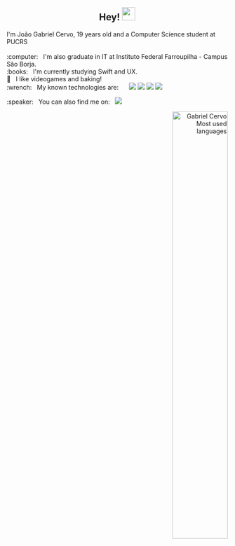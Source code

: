 <h2 align="center"> Hey! <img src="https://media.giphy.com/media/hvRJCLFzcasrR4ia7z/giphy.gif" width="30px">  </h2>

<p align="left">
  I'm João Gabriel Cervo, 19 years old and a Computer Science student at PUCRS
  <br />
  <br /> :computer: &nbsp; I'm also graduate in IT at Instituto Federal Farroupilha - Campus São Borja.
  <br /> :books: &nbsp;  I'm currently studying Swift and UX.
  <br /> 💬 &nbsp; I like videogames and baking!
  <br /> :wrench: &nbsp; My known technologies are: 
          &nbsp;&nbsp;&nbsp;&nbsp;
          <img src="https://img.shields.io/badge/-Swift-ed9121" />  
          <img src="https://img.shields.io/badge/-JS/TS-fff200" /> 
          <img src="https://img.shields.io/badge/-React%20JS-2a9df4" /> 
          <img src="https://img.shields.io/badge/-React%20Native-03254c" />  
  <br /> 
  <p> :speaker: &nbsp; You can also find me on:
      &nbsp;
       <img src="https://img.shields.io/badge/-LinkedIn-blue?style=for-the-badge&logo=Linkedin&logoColor=white&link=https://www.linkedin.com/in/joaogabrielcervo/)"/> 
  <br />
</p>

<p width="50%" align="right">
  <img src="https://github-readme-stats.vercel.app/api/top-langs/?username=Gabriel-Cervo&layout=compact&theme=radical" alt="Gabriel Cervo Most used languages" width="50%" />
</p>
